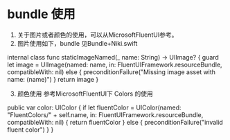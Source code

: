 # bundle 使用
 1. 关于图片或者颜色的使用，可以从MicrosoftFluentUI参考。
 2. 图片使用如下，bundle 见Bundle+Niki.swift
 
 internal class func staticImageNamed(_ name: String) -> UIImage? {
     guard let image = UIImage(named: name, in: FluentUIFramework.resourceBundle, compatibleWith: nil) else {
         preconditionFailure("Missing image asset with name: \(name)")
     }
     return image
 }

  3. 颜色使用
  参考MicrosoftFluentUI下 Colors 的使用
  
  public var color: UIColor {
      if let fluentColor = UIColor(named: "FluentColors/" + self.name, in: FluentUIFramework.resourceBundle, compatibleWith: nil) {
          return fluentColor
      } else {
          preconditionFailure("invalid fluent color")
      }
  }
